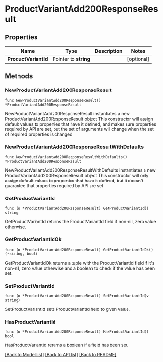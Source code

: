 # ProductVariantAdd200ResponseResult

## Properties

Name | Type | Description | Notes
------------ | ------------- | ------------- | -------------
**ProductVariantId** | Pointer to **string** |  | [optional] 

## Methods

### NewProductVariantAdd200ResponseResult

`func NewProductVariantAdd200ResponseResult() *ProductVariantAdd200ResponseResult`

NewProductVariantAdd200ResponseResult instantiates a new ProductVariantAdd200ResponseResult object
This constructor will assign default values to properties that have it defined,
and makes sure properties required by API are set, but the set of arguments
will change when the set of required properties is changed

### NewProductVariantAdd200ResponseResultWithDefaults

`func NewProductVariantAdd200ResponseResultWithDefaults() *ProductVariantAdd200ResponseResult`

NewProductVariantAdd200ResponseResultWithDefaults instantiates a new ProductVariantAdd200ResponseResult object
This constructor will only assign default values to properties that have it defined,
but it doesn't guarantee that properties required by API are set

### GetProductVariantId

`func (o *ProductVariantAdd200ResponseResult) GetProductVariantId() string`

GetProductVariantId returns the ProductVariantId field if non-nil, zero value otherwise.

### GetProductVariantIdOk

`func (o *ProductVariantAdd200ResponseResult) GetProductVariantIdOk() (*string, bool)`

GetProductVariantIdOk returns a tuple with the ProductVariantId field if it's non-nil, zero value otherwise
and a boolean to check if the value has been set.

### SetProductVariantId

`func (o *ProductVariantAdd200ResponseResult) SetProductVariantId(v string)`

SetProductVariantId sets ProductVariantId field to given value.

### HasProductVariantId

`func (o *ProductVariantAdd200ResponseResult) HasProductVariantId() bool`

HasProductVariantId returns a boolean if a field has been set.


[[Back to Model list]](../README.md#documentation-for-models) [[Back to API list]](../README.md#documentation-for-api-endpoints) [[Back to README]](../README.md)


